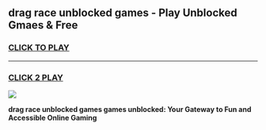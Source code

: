 
## drag race unblocked games - Play Unblocked Gmaes & Free
<h3>
<a href="https://news.freeplayer.one?title=drag_race_unblocked_games&ref=23F">CLICK TO PLAY</a></h3>
<hr>

<h3>
<a href="https://news.freeplayer.one?title=drag_race_unblocked_games&ref=23F">CLICK 2 PLAY</a>
  
</h3>

<a href="https://news.freeplayer.one?title=drag_race_unblocked_games&ref=23F/"><img src="https://clearcache.store/games.png"></a>


**drag race unblocked games games unblocked: Your Gateway to Fun and Accessible Online Gaming**
